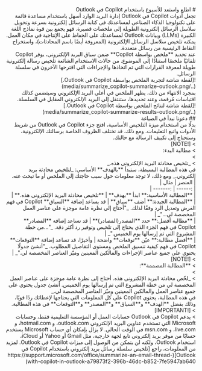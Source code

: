 <div dir="rtl">
# اطلع واستعد للأسبوع باستخدام Copilot في Outlook
</div>

<div dir="rtl">
تجعل أدوات Copilot في Outlook إدارة البريد الوارد أسهل باستخدام مساعدة قائمة على تكنولوجيا الذكاء الصناعي لمساعدتك في كتابة الرسائل إلكترونية بسرعة وتحويل سلاسل الرسائل إلكترونية الطويلة إلى ملخصات قصيرة. فهو يجمع بين قوة نماذج اللغة الكبيرة (LLMs) وبيانات Outlook لمساعدتك على الحفاظ على الإنتاجية في مكان العمل. يمكنه تلخيص سلاسل الرسائل الإلكترونية (المعروفة أيضًا باسم المحادثات)، واستخراج النقاط الرئيسية من رسائل متعددة.
</div>

<div dir="rtl">
عند تحديد **ملخص بواسطة Copilot** ضمن سياق البريد الإلكتروني، يوفر Copilot تلقائيًا ملخصًا استنادًا إلى الموضوع. من حالات الاستخدام الشائعة تلخيص رسالة إلكترونية طويلة لمعرفة القرارات التي تم اتخاذها والإجراءات التي اقترحها الآخرون في سلسلة الرسائل.
</div>

<div dir="rtl">
![لقطة شاشة لتجربة الملخص بواسطة Copilot في Outlook.](../media/summarize_copilot-summarize-outlook.png)
</div>

<div dir="rtl">
بمجرد الانتهاء من ذلك، يظهر الملخص في أعلى البريد الإلكتروني وسيتضمن كذلك اقتباسات مُرقمة، وعند تحديدها، ستنتقل إلى البريد الإلكتروني المقابل في السلسلة.
</div>

<div dir="rtl">
![لقطة شاشة لنتائج الملخص بواسطة Copilot في Outlook.](../media/summarize_copilot-summarize-results-outlook.png)
</div>

<div dir="rtl">
## دعونا نبدأ في الصياغة
</div>

<div dir="rtl">
بدلًا من استخدام ميزة التلخيص الأساسية، افتح جزء Copilot في Outlook من شريط الأدوات واتبع التعليمات. ومع ذلك، قد تختلف الظروف الخاصة برسالتك الإلكترونية، وستحتاج إلى تكييف الرسالة مع حالتك.
</div>

<div dir="rtl">
> [!NOTE]
</div>
<div dir="rtl">
> مطالبة البدء:
</div>
<div dir="rtl">
>
</div>
<div dir="rtl">
> _تلخيص محادثة البريد الإلكتروني هذه._
</div>

<div dir="rtl">
في هذه المطالبة البسيطة، ستبدأ **بالهدف** الأساسي: _لتلخيص محادثة بريد إلكتروني._ ومع ذلك، لا توجد معلومات حول سبب حاجتك إلى الملخص أو ما تبحث عنه.
</div>

<div dir="rtl">
| العنصر | مثال |
</div>
<div dir="rtl">
| :------ | :------- |
</div>
<div dir="rtl">
| **المطالبة الأساسية:** ابدأ **بهدف** | **تلخيص محادثة البريد الإلكتروني هذه.** |
</div>
<div dir="rtl">
| **المطالبة الجيدة:** أضف **سياق** | قد يساعد إضافة **السياق** Copilot في فهم الغرض وتعديل الرد وفقًا لذلك. _"أحتاج إلى نظرة عامة موجزة على عناصر العمل المخصصة لي..."_ |
</div>
<div dir="rtl">
| **مطالبة أفضل:** حدد **المصدر(المصادر)** | قد تساعد إضافة **المصادر** Copilot في فهم الجزء الذي يحتاج إلى تلخيص وتوفير رد أكثر دقة. _"...من خطة المشروع التي تم إرسالها يوم الخميس."_ |
</div>
<div dir="rtl">
| **أفضل مطالبة:** عيّن **توقعات** واضحة | وأخيرًا، قد تساعد إضافة **التوقعات** Copilot في فهم كيفية تنسيق الملخص ومستوى التفاصيل المطلوب. _"أنشئ جدولًا يحتوي على جميع عناصر الإجراءات والمالكين المعينين وميّز العناصر المخصصة لي."_ |
</div>

<div dir="rtl">
> [!NOTE]
</div>
<div dir="rtl">
> **المطالبة المصممة**:
</div>
<div dir="rtl">
>
</div>
<div dir="rtl">
> _لخّص محادثة البريد الإلكتروني هذه. أحتاج إلى نظرة عامة موجزة على عناصر العمل المخصصة لي من خطة المشروع التي تم إرسالها يوم الخميس. أنشئ جدول يحتوي على جميع عناصر العمل والمالكين المعينين وميّز العناصر المخصصة لي._
</div>

<div dir="rtl">
في هذه المطالبة، يحتوي Copilot على كل المعلومات التي يحتاجها لإعطائك ردًا قويًا، وذلك بفضل **الهدف** و**السياق** و**المصدر** و**التوقعات** في هذه المطالبة.
</div>

<div dir="rtl">
> [!IMPORTANT]
</div>
<div dir="rtl">
> يدعم Copilot في Outlook حسابات العمل أو المؤسسة التعليمية فقط، وحسابات Microsoft التي تستخدم عناوين البريد الإلكتروني outlook.com، و hotmail.com، و live.com، و msn.com في الوقت الحالي. لا يزال بإمكان أي حساب Microsoft يستخدم حسابًا من موفر بريد إلكتروني تابع لجهة خارجية، مثل Gmail أو Yahoo أو iCloud، استخدام Outlook، ولكنه لن يتمكن من الوصول إلى ميزات Copilot في Outlook. لمزيد من المعلومات، راجع [تلخيص سلسلة رسائل بريد إلكتروني باستخدام Copilot في Outlook](https://support.microsoft.com/office/summarize-an-email-thread-with-copilot-in-outlook-a79873f2-396b-46dc-b852-7fe5947ab640)
</div>
